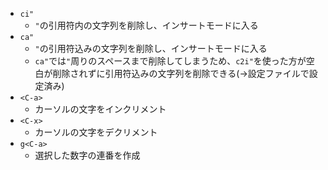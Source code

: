 * `ci"`
    * `"`の引用符内の文字列を削除し、インサートモードに入る
* `ca"`
    * `"`の引用符込みの文字列を削除し、インサートモードに入る
    * `ca"`では`"`周りのスペースまで削除してしまうため、`c2i"`を使った方が空白が削除されずに引用符込みの文字列を削除できる(->設定ファイルで設定済み)
* `<C-a>`
    * カーソルの文字をインクリメント
* `<C-x>`
    * カーソルの文字をデクリメント
* `g<C-a>`
    * 選択した数字の連番を作成
